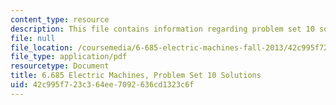 ```yaml
---
content_type: resource
description: This file contains information regarding problem set 10 solution.
file: null
file_location: /coursemedia/6-685-electric-machines-fall-2013/42c995f723c364ee7092636cd1323c6f_MIT6_685F13_ps10ans.pdf
file_type: application/pdf
resourcetype: Document
title: 6.685 Electric Machines, Problem Set 10 Solutions
uid: 42c995f7-23c3-64ee-7092-636cd1323c6f
---
```

